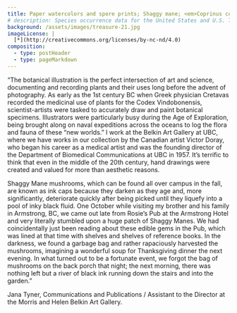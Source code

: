 ```yaml
---
title: Paper watercolors and spore prints; Shaggy mane; <em>Coprinus comatus;</em> Early 1900′s; BC; Collected by Albert Hills
# description: Species occurrence data for the United States and U.S. Territories.
background: /assets/images/treasure-21.jpg
imageLicense: |
  [*](http://creativecommons.org/licenses/by-nc-nd/4.0)
composition:
  - type: postHeader
  - type: pageMarkdown
---
```


“The botanical illustration is the perfect intersection of art and science, documenting and recording plants and their uses long before the advent of photography. As early as the 1st century BC when Greek physician Cretavas recorded the medicinal use of plants for the Codex Vindobonensis, scientist-artists were tasked to accurately draw and paint botanical specimens. Illustrators were particularly busy during the Age of Exploration, being brought along on naval expeditions across the oceans to log the flora and fauna of these “new worlds.” I work at the Belkin Art Gallery at UBC, where we have works in our collection by the Canadian artist Victor Doray, who began his career as a medical artist and was the founding director of the Department of Biomedical Communications at UBC in 1957. It’s terrific to think that even in the middle of the 20th century, hand drawings were created and valued for more than aesthetic reasons.

Shaggy Mane mushrooms, which can be found all over campus in the fall, are known as ink caps because they darken as they age and, more significantly, deteriorate quickly after being picked until they liquefy into a pool of inky black fluid. One October while visiting my brother and his family in Armstrong, BC, we came out late from Rosie’s Pub at the Armstrong Hotel and very literally stumbled upon a huge patch of Shaggy Manes. We had coincidentally just been reading about these edible gems in the Pub, which was lined at that time with shelves and shelves of reference books. In the darkness, we found a garbage bag and rather rapaciously harvested the mushrooms, imagining a wonderful soup for Thanksgiving dinner the next evening. In what turned out to be a fortunate event, we forgot the bag of mushrooms on the back porch that night; the next morning, there was nothing left but a river of black ink running down the stairs and into the garden.”

Jana Tyner, Communications and Publications / Assistant to the Director at the Morris and Helen Belkin Art Gallery.